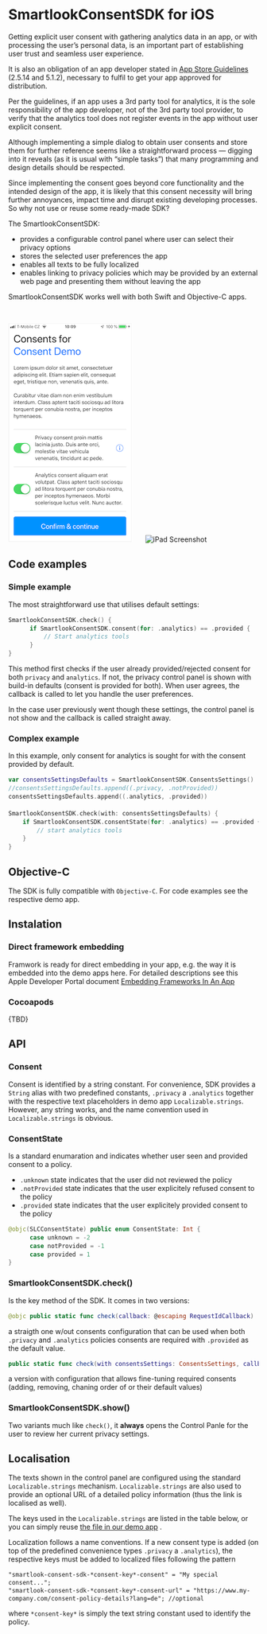 # SmartlookConsentSDK for iOS

Getting explicit user consent with gathering analytics data in an app, or with processing the user’s personal data, is an important part of establishing user trust and seamless user experience.

It is also an obligation of an app developer stated in [App Store Guidelines](https://developer.apple.com/app-store/review/guidelines/) (2.5.14 and 5.1.2), necessary to fulfil to get your app approved for distribution.

Per the guidelines, if an app uses a 3rd party tool for analytics, it is the sole responsibility of the app developer, not of the 3rd party tool provider, to verify that the analytics tool does not register events in the app without user explicit consent.

Although implementing a simple dialog to obtain user consents and store them for further reference seems like a straightforward process — digging into it reveals (as it is usual with “simple tasks”) that many programming and design details should be respected. 

Since implementing the consent goes beyond core functionality and the intended design of the app, it is likely that this consent necessity will bring further annoyances, impact time and disrupt existing developing processes. 
So why not use or reuse some ready-made SDK?

The SmartlookConsentSDK:
- provides a configurable control panel where user can select their privacy options
- stores the selected user preferences the app
- enables all texts to be fully localized 
- enables linking to privacy policies which may be provided by an external web page and presenting them without leaving the app

SmartlookConsentSDK works well with both Swift and Objective-C apps.

&nbsp;
&nbsp;


[![iPhone Screenshot](readme-media/ConsentSDK-Screenshot-iPhone-thumbnail.png)](readme-media/ConsentSDK-Screenshot-iPhone.png) &nbsp;&nbsp;&nbsp;&nbsp;&nbsp; ![iPad Screenshot](readme-media/SmartlookConsentSDKDemo2.gif)

## Code examples
### Simple example 
The most straightforward use that utilises default settings:
```swift
SmartlookConsentSDK.check() {
      if SmartlookConsentSDK.consent(for: .analytics) == .provided {
          // Start analytics tools
      }
}
```

This method first checks if the user already provided/rejected consent for both `privacy` and `analytics`. If not, the privacy control panel is shown with build-in defaults (consent is provided for both). When user agrees, the callback is called to let you handle the user preferences. 

In the case user previously went though these settings, the control panel is not show and the callback is called straight away.

### Complex example 

In this example, only consent for analytics is sought for with the consent provided by default.

```swift
var consentsSettingsDefaults = SmartlookConsentSDK.ConsentsSettings()
//consentsSettingsDefaults.append((.privacy, .notProvided)) 
consentsSettingsDefaults.append((.analytics, .provided))

SmartlookConsentSDK.check(with: consentsSettingsDefaults) {
    if SmartlookConsentSDK.consentState(for: .analytics) == .provided {
        // start analytics tools
    }
}
```

## Objective-C
The SDK is fully compatible with `Objective-C`. For code examples see the respective demo app.

## Instalation

### Direct framework embedding
Framwork is ready for direct embedding in your app, e.g. the way it is embedded into the demo apps here. For detailed descriptions see this Apple Developer Portal document [Embedding Frameworks In An App](https://developer.apple.com/library/archive/technotes/tn2435/_index.html)

### Cocoapods
{TBD}

## API

### Consent
Consent is identified by a string constant. For convenience, SDK provides a `String` alias with two predefined constants, `.privacy` a `.analytics` together with the respective text placeholders in demo app `Localizable.strings`. However, any string works, and the name convention used in `Localizable.strings` is obvious.

### ConsentState
Is a standard enumaration and indicates whether user seen and provided consent to a policy.
- `.unknown` state indicates that the user did not reviewed the policy
- `.notProvided` state indicates that the user explicitely refused consent to the policy
- `.provided` state indicates that the user explicitely provided consent to the policy 
```swift
@objc(SLCConsentState) public enum ConsentState: Int {
      case unknown = -2
      case notProvided = -1
      case provided = 1
}
```
### SmartlookConsentSDK.check()
Is the key method of the SDK. It comes in two versions:

```swift
@objc public static func check(callback: @escaping RequestIdCallback)
``` 
a straigth one w/out consents configuration that can be used when both `.privacy` and `.analytics` policies consents are required with `.provided` as the default value. 

```swift
public static func check(with consentsSettings: ConsentsSettings, callback: @escaping RequestIdCallback)
```  
a version with configuration that allows fine-tuning required consents (adding, removing, chaning order of or their default values) 

### SmartlookConsentSDK.show()
Two variants much like `check()`, it **always** opens the Control Panle for the user to review her current privacy settings.

## Localisation
The texts shown in the control panel are configured using the standard `Localizable.strings` mechanism. `Localizable.strings`  are also used to provide an optional URL of a detailed policy information (thus the link is localised as well).

The keys used in the `Localizable.strings` are listed in the table below, or you can simply reuse [the file in our demo app](ConsentSDKDemo/ConsentSDKDemo/Base.lproj/Localizable.strings) .

Localization follows a name conventions. If a new consent type is added (on top of the predefined convenience types `.privacy` a `.analytics`), the respective keys must be added to localized files following the pattern

```
"smartlook-consent-sdk-*consent-key*-consent" = "My special consent...";
"smartlook-consent-sdk-*consent-key*-consent-url" = "https://www.my-company.com/consent-policy-details?lang=de"; //optional
```

where `*consent-key*` is simply the text string constant used to identify the policy.
